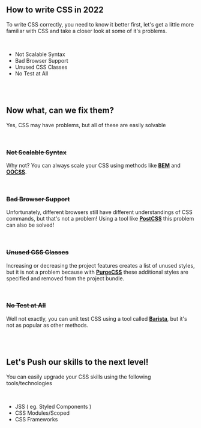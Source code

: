 ## How to write CSS in 2022
To write CSS correctly, you need to know it better first, let's get a little more familiar with CSS and take a closer look at some of it's problems.

<br />

- Not Scalable Syntax
- Bad Browser Support
- Unused CSS Classes
- No Test at All

<br />
<br />

## Now what, can we fix them?
Yes, CSS may have problems, but all of these are easily solvable

<br />

### ~~Not Scalable Syntax~~
Why not? You can always scale your CSS using methods like [**BEM**](http://getbem.com/) and [**OOCSS**](http://oocss.org/).

<br />

### ~~Bad Browser Support~~
Unfortunately, different browsers still have different understandings of CSS commands, but that's not a problem! Using a tool like [**PostCSS**](https://postcss.org/) this problem can also be solved!

<br />

### ~~Unused CSS Classes~~
Increasing or decreasing the project features creates a list of unused styles, but it is not a problem because with [**PurgeCSS**](https://purgecss.com/) these additional styles are specified and removed from the project bundle.

<br />

### ~~No Test at All~~
Well not exactly, you can unit test CSS using a tool called [**Barista**](https://developer.helpscout.com/seed/css-unit-testing/), but it's not as popular as other methods.

<br />
<br />

## Let's Push our skills to the next level!
You can easily upgrade your CSS skills using the following tools/technologies

<br />

-  JSS ( eg. Styled Components )
-  CSS Modules/Scoped
- CSS Frameworks







<!-- 
## Resources

<br />

### Not Scalable Syntax
[BEM](#)  
[OOCSS](#)  


### Bad Browser Support
[PostCSS](#)  
[PurgeCSS](#)  

### No Test at All
[Barista](#)   -->

